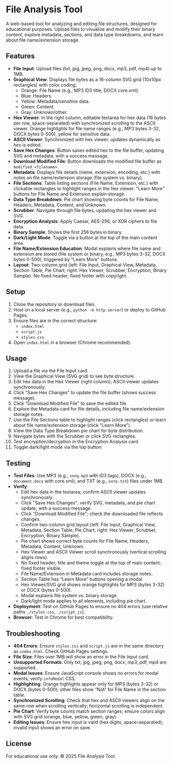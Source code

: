 # File Analysis Tool

A web-based tool for analyzing and editing file structures, designed for educational purposes. Upload files to visualize and modify their binary content, explore metadata, sections, and data type breakdowns, and learn about file name/extension storage.

## Features
- **File Input**: Upload files (txt, jpg, jpeg, png, docx, mp3, pdf, mp4) up to 1MB.
- **Graphical View**: Displays file bytes as a 16-column SVG grid (10x10px rectangles) with color coding:
  - Orange: File Name (e.g., MP3 ID3 title, DOCX core.xml).
  - Blue: Headers.
  - Yellow: Metadata/sensitive data.
  - Green: Content.
  - Gray: Unknown/other.
- **Hex Viewer**: In the right column, editable textarea for hex data (16 bytes per row, space-separated) with synchronized scrolling to the ASCII viewer. Orange highlights for file name ranges (e.g., MP3 bytes 3-32, DOCX bytes 0-500), yellow for sensitive data.
- **ASCII Viewer**: Synchronized with hex viewer, updates dynamically as hex is edited.
- **Save Hex Changes**: Button saves edited hex to the file buffer, updating SVG and metadata, with a success message.
- **Download Modified File**: Button downloads the modified file buffer as `modified_<filename>`.
- **Metadata**: Displays file details (name, extension, encoding, etc.) with notes on file name/extension storage (file system vs. binary).
- **File Sections**: Table listing sections (File Name, Extension, etc.) with clickable rectangles to highlight ranges in the hex viewer. "Learn More" buttons for File Name and Extension explain storage.
- **Data Type Breakdown**: Pie chart showing byte counts for File Name, Headers, Metadata, Content, and Unknown.
- **Scrubber**: Navigate through file bytes, updating the hex viewer and SVG.
- **Encryption Analysis**: Apply Caesar, AES-256, or XOR ciphers to file data.
- **Binary Sample**: Shows the first 256 bytes in binary.
- **Dark/Light Mode**: Toggle via a button at the top of the main content area.
- **File Name/Extension Education**: Modal explains where file name and extension are stored (file system or binary, e.g., MP3 bytes 3-32, DOCX bytes 0-500), triggered by "Learn More" buttons.
- **Layout**: Two-column grid (left: File Input, Graphical View, Metadata, Section Table, Pie Chart; right: Hex Viewer, Scrubber, Encryption, Binary Sample). No fixed header; fixed footer with copyright.

## Setup
1. Clone the repository or download files.
2. Host on a local server (e.g., `python -m http.server`) or deploy to GitHub Pages.
3. Ensure files are in the correct structure:
   - `index.html`
   - `script.js`
   - `styles.css`
4. Open `index.html` in a browser (Chrome recommended).

## Usage
1. Upload a file via the File Input card.
2. View the Graphical View (SVG grid) to see byte structure.
3. Edit hex data in the Hex Viewer (right column); ASCII viewer updates synchronously.
4. Click "Save Hex Changes" to update the file buffer (shows success message).
5. Click "Download Modified File" to save the edited file.
6. Explore the Metadata card for file details, including file name/extension storage notes.
7. Use the File Sections table to highlight ranges (click rectangles) or learn about file name/extension storage (click "Learn More").
8. View the Data Type Breakdown pie chart for byte distribution.
9. Navigate bytes with the Scrubber or click SVG rectangles.
10. Test encryption/decryption in the Encryption Analysis card.
11. Toggle dark/light mode via the top button.

## Testing
- **Test Files**: Use MP3 (e.g., `song.mp3` with ID3 tags), DOCX (e.g., `document.docx` with core.xml), and TXT (e.g., `note.txt`) files under 1MB.
- **Verify**:
  - Edit hex data in the textarea; confirm ASCII viewer updates synchronously.
  - Click "Save Hex Changes"; verify SVG, metadata, and pie chart update, with a success message.
  - Click "Download Modified File"; check the downloaded file reflects changes.
  - Confirm two-column grid layout (left: File Input, Graphical View, Metadata, Section Table, Pie Chart; right: Hex Viewer, Scrubber, Encryption, Binary Sample).
  - Pie chart shows correct byte counts for File Name, Headers, Metadata, Content, Unknown.
  - Hex Viewer and ASCII Viewer scroll synchronously (vertical scrolling aligns rows).
  - No fixed header; title and theme toggle at the top of main content; fixed footer visible.
  - File Name/Extension in Metadata card includes storage notes.
  - Section Table has “Learn More” buttons opening a modal.
  - Hex Viewer/SVG grid shows orange highlights for MP3 (bytes 3-32) or DOCX (bytes 0-500).
  - Modal explains file system vs. binary storage.
  - Dark/light mode applies to all elements, including pie chart.
- **Deployment**: Test on GitHub Pages to ensure no 404 errors (use relative paths `./styles.css`, `./script.js`).
- **Browser**: Test in Chrome for best compatibility.

## Troubleshooting
- **404 Errors**: Ensure `styles.css` and `script.js` are in the same directory as `index.html`. Check GitHub Pages settings.
- **File Size**: Files over 1MB will show an error in the File Input card.
- **Unsupported Formats**: Only txt, jpg, jpeg, png, docx, mp3, pdf, mp4 are supported.
- **Modal Issues**: Ensure JavaScript console shows no errors for modal events; verify `infoModal` CSS.
- **Highlighting**: Orange highlights appear only for MP3 (bytes 3-32) or DOCX (bytes 0-500); other files show “N/A” for File Name in the section table.
- **Synchronized Scrolling**: Check that hex and ASCII viewers align on the same row when scrolling vertically; horizontal scrolling is independent.
- **Pie Chart**: Verify byte counts match section ranges; ensure colors align with SVG grid (orange, blue, yellow, green, gray).
- **Editing Issues**: Ensure hex input is valid (hex digits, space-separated); invalid input shows an error on save.

## License
For educational use only. © 2025 File Analysis Tool.